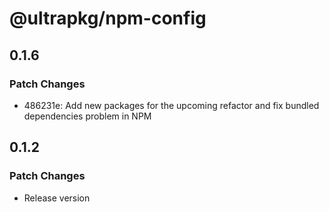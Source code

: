 # @ultrapkg/npm-config

## 0.1.6

### Patch Changes

- 486231e: Add new packages for the upcoming refactor and fix bundled dependencies problem in NPM

## 0.1.2

### Patch Changes

- Release version
